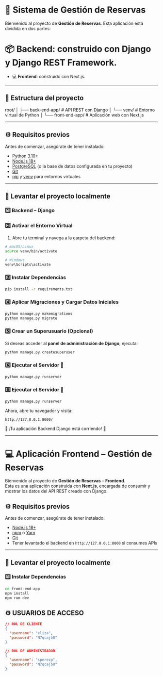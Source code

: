 # 🧩 Sistema de Gestión de Reservas

Bienvenido al proyecto de **Gestión de Reservas**. Esta aplicación está dividida en dos partes:

# 📦 **Backend**: construido con Django y Django REST Framework.
- 💻 **Frontend**: construido con Next.js.

---

## 📁 Estructura del proyecto

root/
│
├── back-end-app/ # API REST con Django
│ └── venv/ # Entorno virtual de Python
│
└── front-end-app/ # Aplicación web con Next.js


---

## ⚙️ Requisitos previos

Antes de comenzar, asegúrate de tener instalado:

- [Python 3.10+](https://www.python.org/downloads/)
- [Node.js 18+](https://nodejs.org/)
- [PostgreSQL](https://www.postgresql.org/) (o la base de datos configurada en tu proyecto)
- [Git](https://git-scm.com/)
- [pip](https://pip.pypa.io/) y [venv](https://docs.python.org/3/library/venv.html) para entornos virtuales

---

## 🚀 Levantar el proyecto localmente

### 1️⃣ Backend – Django

### 2️⃣ Activar el Entorno Virtual

1. Abre tu terminal y navega a la carpeta del backend:

```bash
# macOS/Linux
source venv/bin/activate

# Windows
venv\Scripts\activate
```

### 3️⃣ Instalar Dependencias

```bash
pip install -r requirements.txt
```

### 4️⃣ Aplicar Migraciones y Cargar Datos Iniciales

```bash
python manage.py makemigrations
python manage.py migrate
```

### 5️⃣ Crear un Superusuario (Opcional)

Si deseas acceder al **panel de administración de Django**, ejecuta:

```bash
python manage.py createsuperuser
```

### 6️⃣ Ejecutar el Servidor 🚀

```bash
python manage.py runserver
```


### 6️⃣ Ejecutar el Servidor 🚀

```bash
python manage.py runserver
```

Ahora, abre tu navegador y visita:

```
http://127.0.0.1:8000/
```

🎉 ¡Tu aplicación Backend Django está corriendo! 🎈

---

# 💻 Aplicación Frontend – Gestión de Reservas

Bienvenido al proyecto de **Gestión de Reservas** – **Frontend**.  
Esta es una aplicación construida con **Next.js**, encargada de consumir y mostrar los datos del API REST creado con Django.


## ⚙️ Requisitos previos

Antes de comenzar, asegúrate de tener instalado:

- [Node.js 18+](https://nodejs.org/)
- [npm](https://www.npmjs.com/) o [Yarn](https://yarnpkg.com/)
- [Git](https://git-scm.com/)
- Tener levantado el backend en `http://127.0.0.1:8000` si consumes APIs

---

## 🚀 Levantar el proyecto localmente

### 1️⃣ Instalar Dependencias

```bash
cd front-end-app
npm install
npm run dev
```

## ⚙️ USUARIOS DE ACCESO
```json
// ROL DE CLIENTE
{
  "username": "eliza",
  "password": "N7qcajb8"
}

// ROL DE ADMINISTRADOR
{
  "username": "sperezp",
  "password": "N7qcajb8"
}
```


